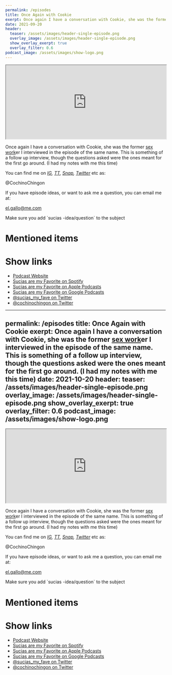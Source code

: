 ```yaml
---
permalink: /episodes
title: Once Again with Cookie
exerpt: Once again I have a conversation with Cookie, she was the former [sex work](https://anchor.fm/sucias/episodes/Sex-Work-e14j4h2)er I interviewed in the episode of the same name. This is something of a follow up interview, though the questions asked were the ones meant for the first go around. (I had my notes with me this time)
date: 2021-09-20
header:
  teaser: /assets/images/header-single-episode.png
  overlay_image: /assets/images/header-single-episode.png
  show_overlay_exerpt: true
  overlay_filter: 0.6
podcast_image: /assets/images/show-logo.png
---
```


<iframe src="https://open.spotify.com/embed/episode/41HIMgvxbHaMYDj61205op" width="100%" height="232" frameborder="10" allowtransparency-="true" allow="encrypted-media"></iframe>

Once again I have a conversation with Cookie, she was the former [sex work](https://anchor.fm/sucias/episodes/Sex-Work-e14j4h2)er I interviewed in the episode of the same name. This is something of a follow up interview, though the questions asked were the ones meant for the first go around. (I had my notes with me this time)

You can find me on [_IG_](https://www.instagram.com/cochinochingon/)_,_ [_TT_](https://www.tiktok.com/@cochinochingon)_,_ [_Snap_](https://www.snapchat.com/add/@cochinochingon)_,_ [_Twitter_](https://twitter.com/cochinochingon) etc as:

@CochinoChingon

If you have episode ideas, or want to ask me a question, you can email me at:

el.gallo@me.com

Make sure you add \`sucias -idea/question\` to the subject

# Mentioned items



# Show links

* <i class=fas fa-link></i> [Podcast Website](https://cochinochingon.com)
* <i class=fab fa-spotify></i> [Sucias are my Favorite on Spotify](https://open.spotify.com/show/3XjoipCU3QzeIaQAAQpBdW)
* <i class=fas fa-podcast></i> [Sucias are my Favorite on Apple Podcasts](https://podcasts.apple.com/us/podcast/sucias-are-my-favorite/id1548173787)
* <i class=fab fa-google-play></i> [Sucias are my Favorite on Google Podcasts](https://podcasts.google.com/feed/aHR0cHM6Ly9hbmNob3IuZm0vcy80MjI0YzYzYy9wb2RjYXN0L3Jzcw==)
* <i class=fab fa-twitter></i> [@sucias_my_fave on Twitter](https://twitter.com/sucias_my_fave)
* <i class=fab fa-twitter></i> [@cochinochingon on Twitter](https://twitter.com/cochinochingon)
---
permalink: /episodes
title: Once Again with Cookie
exerpt: Once again I have a conversation with Cookie, she was the former [sex work](https://anchor.fm/sucias/episodes/Sex-Work-e14j4h2)er I interviewed in the episode of the same name. This is something of a follow up interview, though the questions asked were the ones meant for the first go around. (I had my notes with me this time)
date: 2021-10-20
header:
  teaser: /assets/images/header-single-episode.png
  overlay_image: /assets/images/header-single-episode.png
  show_overlay_exerpt: true
  overlay_filter: 0.6
podcast_image: /assets/images/show-logo.png
---

<iframe src="https://open.spotify.com/embed/episode/41HIMgvxbHaMYDj61205op" width="100%" height="232" allowfullscreen="" allow="autoplay; clipboard-write; encrypted-media; fullscreen; picture-in-picture"></iframe>

Once again I have a conversation with Cookie, she was the former [sex work](https://anchor.fm/sucias/episodes/Sex-Work-e14j4h2)er I interviewed in the episode of the same name. This is something of a follow up interview, though the questions asked were the ones meant for the first go around. (I had my notes with me this time)

You can find me on [_IG_](https://www.instagram.com/cochinochingon/)_,_ [_TT_](https://www.tiktok.com/@cochinochingon)_,_ [_Snap_](https://www.snapchat.com/add/@cochinochingon)_,_ [_Twitter_](https://twitter.com/cochinochingon) etc as:

@CochinoChingon

If you have episode ideas, or want to ask me a question, you can email me at:

el.gallo@me.com

Make sure you add \`sucias -idea/question\` to the subject

# Mentioned items



# Show links

* <i class=fas fa-link></i> [Podcast Website](https://cochinochingon.com)
* <i class=fab fa-spotify></i> [Sucias are my Favorite on Spotify](https://open.spotify.com/show/3XjoipCU3QzeIaQAAQpBdW)
* <i class=fas fa-podcast></i> [Sucias are my Favorite on Apple Podcasts](https://podcasts.apple.com/us/podcast/sucias-are-my-favorite/id1548173787)
* <i class=fab fa-google-play></i> [Sucias are my Favorite on Google Podcasts](https://podcasts.google.com/feed/aHR0cHM6Ly9hbmNob3IuZm0vcy80MjI0YzYzYy9wb2RjYXN0L3Jzcw==)
* <i class=fab fa-twitter></i> [@sucias_my_fave on Twitter](https://twitter.com/sucias_my_fave)
* <i class=fab fa-twitter></i> [@cochinochingon on Twitter](https://twitter.com/cochinochingon)
